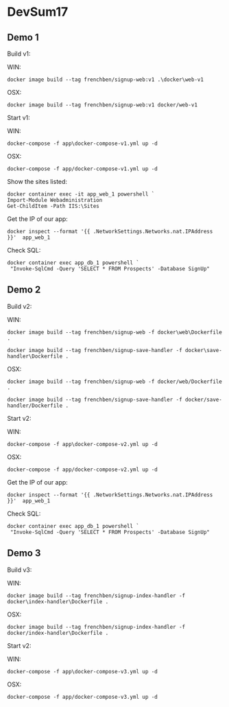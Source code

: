 # DevSum17

## Demo 1

Build v1:

WIN:
```
docker image build --tag frenchben/signup-web:v1 .\docker\web-v1
```
OSX:
```
docker image build --tag frenchben/signup-web:v1 docker/web-v1
```

Start v1:

WIN:
```
docker-compose -f app\docker-compose-v1.yml up -d
```
OSX:
```
docker-compose -f app/docker-compose-v1.yml up -d
```

Show the sites listed:
```
docker container exec -it app_web_1 powershell `
Import-Module Webadministration
Get-ChildItem -Path IIS:\Sites
```

Get the IP of our app:

```
docker inspect --format '{{ .NetworkSettings.Networks.nat.IPAddress }}'  app_web_1
```

Check SQL:

```
docker container exec app_db_1 powershell `
 "Invoke-SqlCmd -Query 'SELECT * FROM Prospects' -Database SignUp"
```

## Demo 2

Build v2:

WIN:
```
docker image build --tag frenchben/signup-web -f docker\web\Dockerfile .

docker image build --tag frenchben/signup-save-handler -f docker\save-handler\Dockerfile .
```
OSX:
```
docker image build --tag frenchben/signup-web -f docker/web/Dockerfile .

docker image build --tag frenchben/signup-save-handler -f docker/save-handler/Dockerfile .
```

Start v2:

WIN:
```
docker-compose -f app\docker-compose-v2.yml up -d
```
OSX:
```
docker-compose -f app/docker-compose-v2.yml up -d
```

Get the IP of our app:

```
docker inspect --format '{{ .NetworkSettings.Networks.nat.IPAddress }}'  app_web_1
```

Check SQL:

```
docker container exec app_db_1 powershell `
 "Invoke-SqlCmd -Query 'SELECT * FROM Prospects' -Database SignUp"
```

## Demo 3

Build v3:

WIN:
```
docker image build --tag frenchben/signup-index-handler -f docker\index-handler\Dockerfile .
```
OSX:
```
docker image build --tag frenchben/signup-index-handler -f docker/index-handler\Dockerfile .
```

Start v2:

WIN:
```
docker-compose -f app\docker-compose-v3.yml up -d
```
OSX:
```
docker-compose -f app/docker-compose-v3.yml up -d
```
